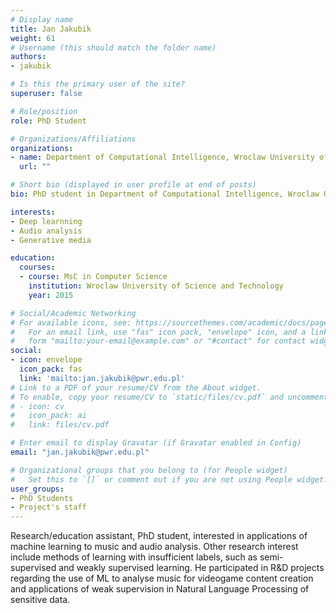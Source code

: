 ```yaml
---
# Display name
title: Jan Jakubik
weight: 61
# Username (this should match the folder name)
authors:
- jakubik

# Is this the primary user of the site?
superuser: false

# Role/position
role: PhD Student

# Organizations/Affiliations
organizations:
- name: Department of Computational Intelligence, Wroclaw University of Science and Technology
  url: ""

# Short bio (displayed in user profile at end of posts)
bio: PhD student in Department of Computational Intelligence, Wroclaw University of Science and Technology

interests:
- Deep learnning
- Audio analysis
- Generative media 

education:
  courses:
  - course: MsC in Computer Science
    institution: Wroclaw University of Science and Technology
    year: 2015

# Social/Academic Networking
# For available icons, see: https://sourcethemes.com/academic/docs/page-builder/#icons
#   For an email link, use "fas" icon pack, "envelope" icon, and a link in the
#   form "mailto:your-email@example.com" or "#contact" for contact widget.
social:
- icon: envelope
  icon_pack: fas
  link: 'mailto:jan.jakubik@pwr.edu.pl'
# Link to a PDF of your resume/CV from the About widget.
# To enable, copy your resume/CV to `static/files/cv.pdf` and uncomment the lines below.
# - icon: cv
#   icon_pack: ai
#   link: files/cv.pdf

# Enter email to display Gravatar (if Gravatar enabled in Config)
email: "jan.jakubik@pwr.edu.pl"

# Organizational groups that you belong to (for People widget)
#   Set this to `[]` or comment out if you are not using People widget.
user_groups:
- PhD Students
- Project's staff
---
```

Research/education assistant, PhD student, interested in applications of machine learning to music and audio analysis. Other research interest include methods of learning with insufficient labels, such as semi-supervised and weakly supervised learning. He participated in R&D projects regarding the use of ML to analyse music for videogame content creation and applications of weak supervision in Natural Language Processing of sensitive data.
